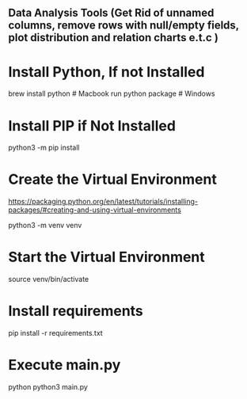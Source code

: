 ## Data Analysis Tools (Get Rid of unnamed columns, remove rows with null/empty fields, plot distribution and relation charts e.t.c )

# Install Python, If not Installed

brew install python # Macbook
run python package # Windows

# Install PIP if Not Installed

python3 -m pip install

# Create the Virtual Environment
https://packaging.python.org/en/latest/tutorials/installing-packages/#creating-and-using-virtual-environments

python3 -m venv venv

# Start the Virtual Environment

source venv/bin/activate

# Install requirements

pip install -r requirements.txt

# Execute main.py

python python3 main.py